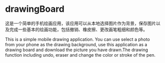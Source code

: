 # drawingBoard
这是一个简单的手机绘画应用，该应用可以从本地选择图片作为背景，保存图片以及完成一些基本的绘画功能，包括撤销、橡皮擦、更改画笔粗细和颜色等。

This is a simple mobile drawing application. You can use select a photo from your phone as the drawing background, use this application as a drawing board and download the picture you have drawn.The drawing function including undo, eraser and change the color or stroke of the pen.
